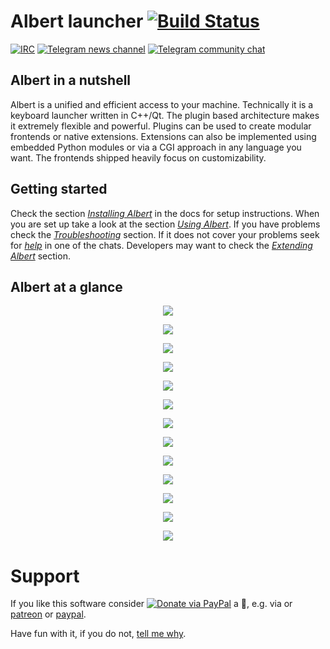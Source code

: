 # Albert launcher [![Build Status](https://api.travis-ci.org/albertlauncher/albert.svg?branch=dev)](https://travis-ci.org/albertlauncher/albert)

[![IRC](https://img.shields.io/badge/chat-on%20freenode-brightgreen.svg)](http://webchat.freenode.net/?channels=%23albertlauncher)
[![Telegram news channel](https://img.shields.io/badge/news%20channel-telegram-0088cc.svg?style=flat)](https://telegram.me/albertlauncher)
[![Telegram community chat](https://img.shields.io/badge/chat-telegram-0088cc.svg?style=flat)](https://telegram.me/albert_launcher_community)

## Albert in a nutshell

Albert is a unified and efficient access to your machine. Technically it is a keyboard launcher written in C++/Qt. The plugin based architecture makes it extremely flexible and powerful. Plugins can be used to create modular frontends or native extensions. Extensions can also be implemented using embedded Python modules or via a CGI approach in any language you want. The frontends shipped heavily focus on customizability.

## Getting started

Check the section [*Installing Albert*](https://albertlauncher.github.io/docs/installing/) in the docs for setup instructions. When you are set up take a look at the section [*Using Albert*](https://albertlauncher.github.io/docs/using/). If you have problems check the [*Troubleshooting*](https://albertlauncher.github.io/docs/faq/) section. If it does not cover your problems seek for [*help*](https://albertlauncher.github.io/help/) in one of the chats. Developers may want to check the [*Extending Albert*](https://albertlauncher.github.io/docs/extending/) section.

## Albert at a glance

<p align="center"><img src="https://i.imgur.com/9Yc7unp.jpg"></p>
<p align="center"><img src="https://i.imgur.com/BaMlWit.jpg"></p>
<p align="center"><img src="https://i.imgur.com/NJvIyXO.jpg"></p>
<p align="center"><img src="https://i.imgur.com/22SEMOJ.jpg"></p>
<p align="center"><img src="https://i.imgur.com/jBywwko.jpg"></p>
<p align="center"><img src="https://i.imgur.com/hmvpgxC.jpg"></p>
<p align="center"><img src="https://i.imgur.com/RQxbi9m.jpg"></p>
<p align="center"><img src="https://i.imgur.com/IvBcMyv.jpg"></p>
<p align="center"><img src="https://i.imgur.com/OCmAYGP.jpg"></p>
<p align="center"><img src="https://i.imgur.com/eKSRbDC.jpg"></p>
<p align="center"><img src="https://i.imgur.com/lbf3BlB.jpg"></p>
<p align="center"><img src="https://i.imgur.com/eNwgakM.jpg"></p>
<p align="center"><img src="https://i.imgur.com/LuiAmzU.jpg"></p>

# Support

If you like this software consider [![Donate via PayPal](https://www.paypalobjects.com/en_US/i/btn/btn_donate_SM.gif)](https://www.paypal.com/cgi-bin/webscr?cmd=_s-xclick&hosted_button_id=W74BQPKPGNSNC) a :beer:, e.g. via or [patreon](https://www.patreon.com/albertlauncher) or [paypal](https://www.paypal.com/cgi-bin/webscr?cmd=_s-xclick&hosted_button_id=W74BQPKPGNSNC).

Have fun with it, if you do not, [tell me why](https://telegram.me/albert_launcher_community).

